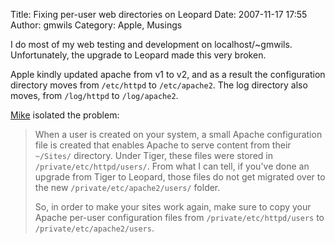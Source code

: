 Title: Fixing per-user web directories on Leopard
Date: 2007-11-17 17:55
Author: gmwils
Category: Apple, Musings

I do most of my web testing and development on localhost/\~gmwils.
Unfortunately, the upgrade to Leopard made this very broken.

Apple kindly updated apache from v1 to v2, and as a result the
configuration directory moves from `/etc/httpd` to `/etc/apache2`. The
log directory also moves, from `/log/httpd` to `/log/apache2`.

[Mike][] isolated the problem:

> When a user is created on your system, a small Apache configuration
> file is created that enables Apache to serve content from their
> `~/Sites/` directory. Under Tiger, these files were stored in
> `/private/etc/httpd/users/`. From what I can tell, if you've done an
> upgrade from Tiger to Leopard, those files do not get migrated over to
> the new `/private/etc/apache2/users/` folder.
>
> So, in order to make your sites work again, make sure to copy your
> Apache per-user configuration files from `/private/etc/httpd/users` to
> `/private/etc/apache2/users`.

  [Mike]: http://www.workerswithoutcubicles.net/node/7
